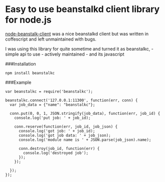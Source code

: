 Easy to use beanstalkd client library for node.js
=================================================

[node-beanstalk-client](https://github.com/benlund/node-beanstalk-client) was a nice beanstalkd client but was written in coffescript and left unmaintained with bugs.

I was using this library for quite sometime and turned it as beanstalkc,
	- simple api to use
	- actively maintained
	- and its javascript

###Installation

```
npm install beanstalkc
```

###Example

```
var beanstalkc = require('beanstalkc');

beanstalkc.connect('127.0.0.1:11300', function(err, conn) {
  var job_data = {"name": "beanstalkc"};
  
  conn.put(0, 0, 1, JSON.stringify(job_data), function(err, job_id) {
    console.log('put job: ' + job_id);

    conn.reserve(function(err, job_id, job_json) {
      console.log('got job: ' + job_id);
      console.log('got job data: ' + job_json);
      console.log('module name is ' + JSON.parse(job_json).name);
      
      conn.destroy(job_id, function(err) {
		console.log('destroyed job');
      });
    });

  });
});
```

